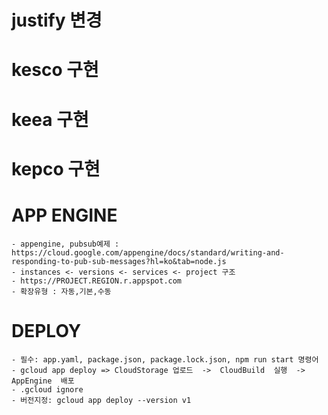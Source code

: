 # justify 변경
# kesco 구현
# keea 구현
# kepco 구현


# APP ENGINE
	- appengine, pubsub예제 : https://cloud.google.com/appengine/docs/standard/writing-and-responding-to-pub-sub-messages?hl=ko&tab=node.js
	- instances <- versions <- services <- project 구조
	- https://PROJECT.REGION.r.appspot.com
	- 확장유형 : 자동,기본,수동

# DEPLOY
	- 필수: app.yaml, package.json, package.lock.json, npm run start 명령어
	- gcloud app deploy => CloudStorage 업로드  ->  CloudBuild  실행  ->  AppEngine  배포
	- .gcloud ignore
	- 버전지정: gcloud app deploy --version v1

